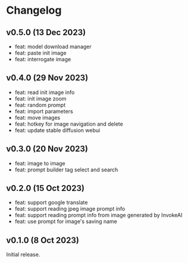 # Changelog

## v0.5.0 (13 Dec 2023)

* feat: model download manager
* feat: paste init image
* feat: interrogate image

## v0.4.0 (29 Nov 2023)

* feat: read init image info
* feat: init image zoom
* feat: random prompt
* feat: import parameters
* feat: move images
* feat: hotkey for image navigation and delete
* feat: update stable diffusion webui

## v0.3.0 (20 Nov 2023)

* feat: image to image
* feat: prompt builder tag select and search

## v0.2.0 (15 Oct 2023)

* feat: support google translate
* feat: support reading jpeg image prompt info
* feat: support reading prompt info from image generated by InvokeAI
* feat: use prompt for image's saving name

## v0.1.0 (8 Oct 2023)

Initial release.
